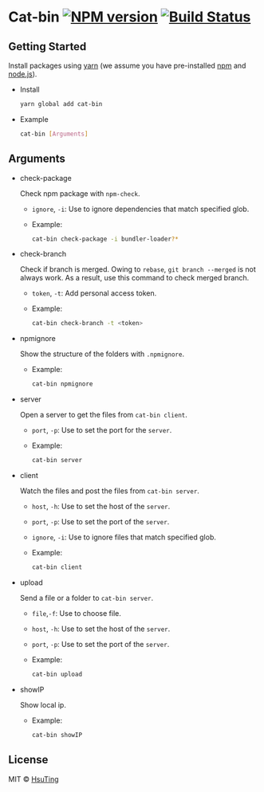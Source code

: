 # Cat-bin [![NPM version][npm-image]][npm-url] [![Build Status][travis-image]][travis-url]

## Getting Started
Install packages using [yarn](https://yarnpkg.com/) (we assume you have pre-installed [npm](https://www.npmjs.com/) and [node.js](https://nodejs.org/)).

- Install

  ```sh
  yarn global add cat-bin
  ```

- Example

  ```sh
  cat-bin [Arguments]
  ```

## Arguments
- check-package

  Check npm package with `npm-check`.
  - `ignore`, `-i`: Use to ignore dependencies that match specified glob.
  - Example:

    ```sh
    cat-bin check-package -i bundler-loader?*
    ```

- check-branch

  Check if branch is merged.
  Owing to `rebase`, `git branch --merged` is not always work.
  As a result, use this command to check merged branch.
  - `token`, `-t`: Add personal access token.
  - Example:

    ```sh
    cat-bin check-branch -t <token>
    ```

- npmignore

  Show the structure of the folders with `.npmignore`.
  - Example:

    ```sh
    cat-bin npmignore
    ```

- server

  Open a server to get the files from `cat-bin client`.
  - `port`, `-p`: Use to set the port for the `server`.
  - Example:

    ```sh
    cat-bin server
    ```

- client

  Watch the files and post the files from `cat-bin server`.
  - `host`, `-h`: Use to set the host of the `server`.
  - `port`, `-p`: Use to set the port of the `server`.
  - `ignore`, `-i`: Use to ignore files that match specified glob.
  - Example:

    ```sh
    cat-bin client
    ```

- upload

  Send a file or a folder to `cat-bin server`.
  - `file`,`-f`: Use to choose file.
  - `host`, `-h`: Use to set the host of the `server`.
  - `port`, `-p`: Use to set the port of the `server`.
  - Example:

    ```sh
    cat-bin upload
    ```

- showIP

  Show local ip.
  - Example:

    ```sh
    cat-bin showIP
    ```

## License
MIT © [HsuTing](http://hsuting.com)

[npm-image]: https://badge.fury.io/js/cat-bin.svg
[npm-url]: https://npmjs.org/package/cat-bin
[travis-image]: https://travis-ci.org/HsuTing/cat-bin.svg?branch=master
[travis-url]: https://travis-ci.org/HsuTing/cat-bin

